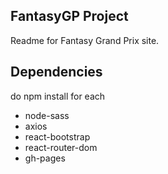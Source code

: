 ## FantasyGP Project

Readme for Fantasy Grand Prix site.

## Dependencies

do npm install for each
- node-sass
- axios
- react-bootstrap
- react-router-dom
- gh-pages